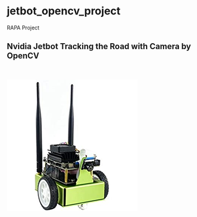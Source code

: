 # jetbot_opencv_project
RAPA Project

## Nvidia Jetbot Tracking the Road with Camera by OpenCV

<br><br>
<img src = 'Jetbot_Nvidia.jpg'>
